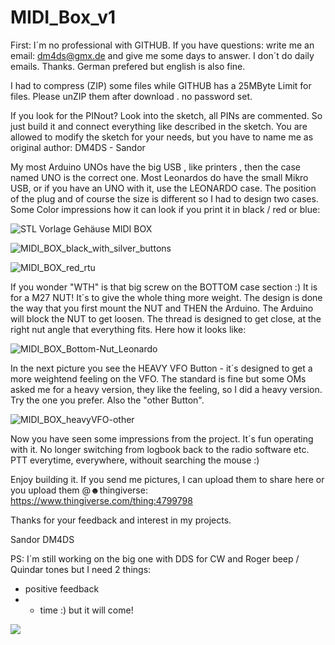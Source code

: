 # MIDI_Box_v1

First: I´m no professional with GITHUB.
If you have questions: write me an email: dm4ds@gmx.de and give me some days to answer. I don´t do daily emails. Thanks.
German prefered but english is also fine.

I had to compress (ZIP) some files while GITHUB has a 25MByte Limit for files.
Please unZIP them after download . no password set.

If you look for the PINout? Look into the sketch, all PINs are commented.
So just build it and connect everything like described in the sketch.
You are allowed to modify the sketch for your needs, but you have to name me as original author: DM4DS - Sandor

My most Arduino UNOs have the big USB , like printers , then the case named UNO is the correct one.
Most Leonardos do have the small Mikro USB, or if you have an UNO with it, use the LEONARDO case.
The position of the plug and of course the size is different so I had to design two cases.
Some Color impressions how it can look if you print it in black / red or blue:

![STL Vorlage Gehäuse MIDI BOX](https://user-images.githubusercontent.com/36482423/110248395-2264de80-7f71-11eb-8fff-8ceb8dd5cdde.JPG)

![MIDI_BOX_black_with_silver_buttons](https://user-images.githubusercontent.com/36482423/110248443-71ab0f00-7f71-11eb-96ee-4d5f8146faeb.jpg)

![MIDI_BOX_red_rtu](https://user-images.githubusercontent.com/36482423/110248469-a3bc7100-7f71-11eb-9c81-79d6ef3d0ed2.jpg)


If you wonder "WTH" is that big screw on the BOTTOM  case section :)
It is for a M27 NUT! It´s to give the whole thing more weight.
The design is done the way that you first mount the NUT and THEN the Arduino.
The Arduino will block the NUT to get loosen. The thread is designed to get close, at the right nut angle that everything fits.
Here how it looks like:

![MIDI_BOX_Bottom-Nut_Leonardo](https://user-images.githubusercontent.com/36482423/110248252-702d1700-7f70-11eb-825f-1faac9f66c14.jpg)


In the next picture you see the HEAVY VFO Button - it´s designed to get a more weightend feeling on the VFO.
The standard is fine but some OMs asked me for a heavy version, they like the feeling, so I did a heavy version.
Try the one you prefer. Also the "other Button".

![MIDI_BOX_heavyVFO-other](https://user-images.githubusercontent.com/36482423/110248334-c8fcaf80-7f70-11eb-9a19-080294e85291.jpg)


Now you have seen some impressions from the project. It´s fun operating with it.
No longer switching from logbook back to the radio software etc.
PTT everytime, everywhere, withouit searching the mouse :)


Enjoy building it. If you send me pictures, I can upload them to share here or you upload them @☻thingiverse: https://www.thingiverse.com/thing:4799798


Thanks for your feedback and interest in my projects.

 Sandor
 DM4DS

PS: I´m still working on the big one with DDS for CW and Roger beep / Quindar tones but I need 2 things:
- positive feedback
- - time :) but it will come!

![](https://komarev.com/ghpvc/?username=DM4DS)
